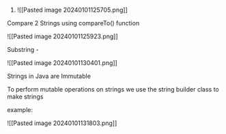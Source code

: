 
1. ![[Pasted image 20240101125705.png]]

Compare 2 Strings using compareTo() function

![[Pasted image 20240101125923.png]]

Substring - 

![[Pasted image 20240101130401.png]]


 Strings in Java are Immutable

To perform mutable operations on strings we use the string builder class to make strings

example: 

![[Pasted image 20240101131803.png]]





